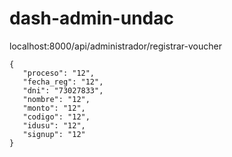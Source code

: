# dash-admin-undac




localhost:8000/api/administrador/registrar-voucher
```
{
   "proceso": "12", 
   "fecha_reg": "12", 
   "dni": "73027833", 
   "nombre": "12", 
   "monto": "12", 
   "codigo": "12", 
   "idusu": "12",
   "signup": "12"
}
```